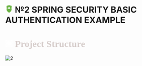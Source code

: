 <h1 style="font-size: 27px">
  <img src="../assets/icons/ss.png" width="24" height="24">  
№2 SPRING SECURITY BASIС AUTHENTICATION EXAMPLE
</h1>


<h1 style="color: #d7cecc; font-size: 30px; font-family: Ebrima">
   <img src="../assets/icons/logo.png" width="23" height="23">
  Project Structure
</h1>

![2](https://github.com/user-attachments/assets/7fb0bd1f-7808-4d94-afd6-e05001476491)

